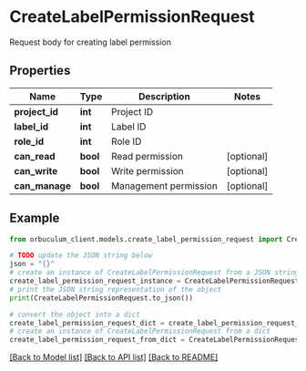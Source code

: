 # CreateLabelPermissionRequest

Request body for creating label permission

## Properties

Name | Type | Description | Notes
------------ | ------------- | ------------- | -------------
**project_id** | **int** | Project ID | 
**label_id** | **int** | Label ID | 
**role_id** | **int** | Role ID | 
**can_read** | **bool** | Read permission | [optional] 
**can_write** | **bool** | Write permission | [optional] 
**can_manage** | **bool** | Management permission | [optional] 

## Example

```python
from orbuculum_client.models.create_label_permission_request import CreateLabelPermissionRequest

# TODO update the JSON string below
json = "{}"
# create an instance of CreateLabelPermissionRequest from a JSON string
create_label_permission_request_instance = CreateLabelPermissionRequest.from_json(json)
# print the JSON string representation of the object
print(CreateLabelPermissionRequest.to_json())

# convert the object into a dict
create_label_permission_request_dict = create_label_permission_request_instance.to_dict()
# create an instance of CreateLabelPermissionRequest from a dict
create_label_permission_request_from_dict = CreateLabelPermissionRequest.from_dict(create_label_permission_request_dict)
```
[[Back to Model list]](../README.md#documentation-for-models) [[Back to API list]](../README.md#documentation-for-api-endpoints) [[Back to README]](../README.md)


